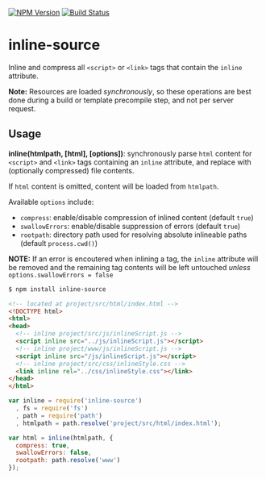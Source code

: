 [![NPM Version](https://img.shields.io/npm/v/inline-source.svg?style=flat)](https://npmjs.org/package/inline-source)
[![Build Status](https://img.shields.io/travis/popeindustries/inline-source.svg?style=flat)](https://travis-ci.org/popeindustries/inline-source)

# inline-source

Inline and compress all `<script>` or `<link>` tags that contain the `inline` attribute.

**Note:** Resources are loaded *synchronously*, so these operations are best done during a build or template precompile step, and not per server request.

## Usage

**inline(htmlpath, [html], [options])**: synchronously parse `html` content for `<script>` and `<link>` tags containing an `inline` attribute, and replace with (optionally compressed) file contents.

If `html` content is omitted, content will be loaded from `htmlpath`.

Available `options` include:
- `compress`: enable/disable compression of inlined content (default `true`)
- `swallowErrors`: enable/disable suppression of errors (default `true`)
- `rootpath`: directory path used for resolving absolute inlineable paths (default `process.cwd()`)

**NOTE:** If an error is encoutered when inlining a tag, the `inline` attribute will be removed and the remaining tag contents will be left untouched *unless* `options.swallowErrors = false`

```bash
$ npm install inline-source
```
```html
<!-- located at project/src/html/index.html -->
<!DOCTYPE html>
<html>
<head>
  <!-- inline project/src/js/inlineScript.js -->
  <script inline src="../js/inlineScript.js"></script>
  <!-- inline project/www/js/inlineScript.js -->
  <script inline src="/js/inlineScript.js"></script>
  <!-- inline project/src/css/inlineStyle.css -->
  <link inline rel="../css/inlineStyle.css"></link>
</head>
</html>
```
```javascript
var inline = require('inline-source')
  , fs = require('fs')
  , path = require('path')
  , htmlpath = path.resolve('project/src/html/index.html');

var html = inline(htmlpath, {
  compress: true,
  swallowErrors: false,
  rootpath: path.resolve('www')
});
```